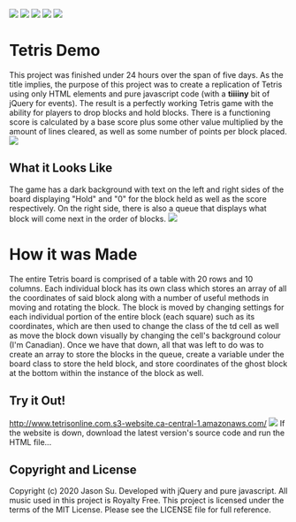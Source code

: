 ![](https://img.shields.io/github/languages/top/Jason8908/TetrisGame) ![](https://img.shields.io/github/languages/count/Jason8908/TetrisGame) ![](https://img.shields.io/github/repo-size/Jason8908/TetrisGame) ![](https://img.shields.io/github/v/release/Jason8908/TetrisGame) ![](https://img.shields.io/github/contributors/Jason8908/TetrisGame?color=gre)
# Tetris Demo
This project was finished under 24 hours over the span of five days. As the title implies, the purpose of this project was to create a replication of Tetris using only HTML elements and pure javascript code (with a **tiiiiny** bit of jQuery for events). The result is a perfectly working Tetris game with the ability for players to drop blocks and hold blocks. There is a functioning score is calculated by a base score plus some other value multiplied by the amount of lines cleared, as well as some number of points per block placed. 
![](https://i.imgur.com/aaKcKVd.png)
## What it Looks Like
The game has a dark background with text on the left and right sides of the board displaying "Hold" and "0" for the block held as well as the score respectively. On the right side, there is also a queue that displays what block will come next in the order of blocks. 
![](https://i.imgur.com/i9RMFQW.png)
# How it was Made
The entire Tetris board is comprised of a table with 20 rows and 10 columns. Each individual block has its own class which stores an array of all the coordinates of said block along with a number of useful methods in moving and rotating the block. The block is moved by changing settings for each individual portion of the entire block (each square) such as its coordinates, which are then used to change the class of the td cell as well as move the block down visually by changing the cell's background colour (I'm Canadian). Once we have that down, all that was left to do was to create an array to store the blocks in the queue, create a variable under the board class to store the held block, and store coordinates of the ghost block at the bottom within the instance of the block as well.
## Try it Out!
http://www.tetrisonline.com.s3-website.ca-central-1.amazonaws.com/ ![](https://img.shields.io/website?down_color=lightgrey&down_message=offline&up_color=green&up_message=online&url=http%3A%2F%2Fwww.tetrisonline.com.s3-website.ca-central-1.amazonaws.com%2F)
If the website is down, download the latest version's source code and run the HTML file...
## Copyright and License
Copyright (c) 2020 Jason Su. Developed with jQuery and pure javascript. All music used in this project is Royalty Free. This project is licensed under the terms of the MIT License. Please see the LICENSE file for full reference.

